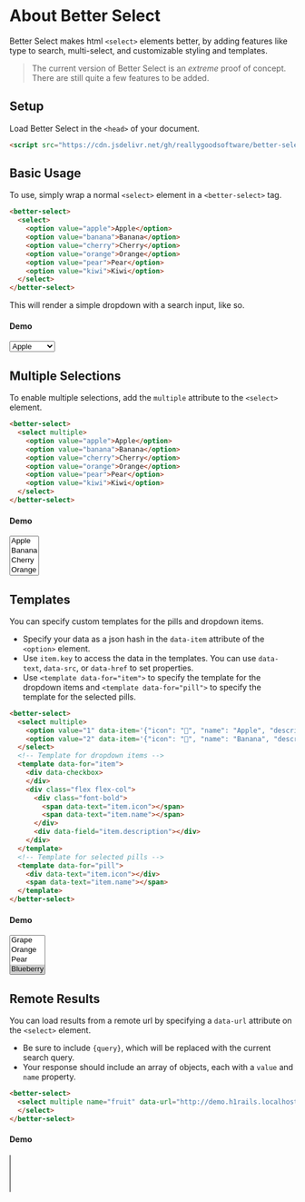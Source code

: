 # About Better Select

Better Select makes html `<select>` elements better, by adding features like type to search, multi-select, and customizable styling and templates.

> The current version of Better Select is an *extreme* proof of concept. There are still quite a few features to be added.

## Setup

Load Better Select in the `<head>` of your document.

```html
<script src="https://cdn.jsdelivr.net/gh/reallygoodsoftware/better-select@0.2.0/betterselect.min.js"></script>
```

## Basic Usage

To use, simply wrap a normal `<select>` element in a `<better-select>` tag.

```html 
<better-select>
  <select>
    <option value="apple">Apple</option>
    <option value="banana">Banana</option>
    <option value="cherry">Cherry</option>
    <option value="orange">Orange</option>
    <option value="pear">Pear</option>
    <option value="kiwi">Kiwi</option>
  </select>
</better-select>
```

This will render a simple dropdown with a search input, like so.

#### Demo

<!-- @include: filename{start-end} -->

<better-select>
  <select name="fruit">
    <option value="apple">Apple</option>
    <option value="banana">Banana</option>
    <option value="cherry">Cherry</option>
    <option value="orange">Orange</option>
    <option value="pear">Pear</option>
    <option value="kiwi">Kiwi</option>
    <option value="mango">Mango</option>
    <option value="apple2">Apple 2</option>
    <option value="banana2">Banana 2</option>
    <option value="cherry2">Cherry 2</option>
    <option value="orange2">Orange 2</option>
    <option value="pear2">Pear 2</option>
    <option value="kiwi2">Kiwi 2</option>
    <option value="mango2">Mango 2</option>
    <option value="apple3">Apple 3</option>
    <option value="banana3">Banana 3</option>
    <option value="cherry3">Cherry 3</option>
    <option value="orange3">Orange 3</option>
    <option value="pear3">Pear 3</option>
    <option value="kiwi3">Kiwi 3</option> 
    <option value="mango3">Mango 3</option>
    <option value="apple4">Apple 4</option>
    <option value="banana4">Banana 4</option>
    <option value="cherry4">Cherry 4</option>
    <option value="orange4">Orange 4</option>
    <option value="pear4">Pear 4</option>
    <option value="kiwi4">Kiwi 4</option>
    <option value="mango4">Mango 4</option>
    <option value="apple5">Apple 5</option>
    <option value="banana5">Banana 5</option>
    <option value="cherry5">Cherry 5</option>
    <option value="orange5">Orange 5</option>
    <option value="pear5">Pear 5</option>
    <option value="kiwi5">Kiwi 5</option> 
    <option value="mango5">Mango 5</option>
    <option value="apple6">Apple 6</option>
    <option value="banana6">Banana 6</option>
    <option value="cherry6">Cherry 6</option>
    <option value="orange6">Orange 6</option>
    <option value="pear6">Pear 6</option>
    <option value="kiwi6">Kiwi 6</option> 
    <option value="mango6">Mango 6</option> 
  </select>
</better-select>

<br/>

## Multiple Selections

To enable multiple selections, add the `multiple` attribute to the `<select>` element.

```html
<better-select>
  <select multiple>
    <option value="apple">Apple</option>
    <option value="banana">Banana</option>
    <option value="cherry">Cherry</option>
    <option value="orange">Orange</option>
    <option value="pear">Pear</option>
    <option value="kiwi">Kiwi</option>
  </select>
</better-select>
```

#### Demo

<better-select>
  <select multiple name="fruit">
    <option value="apple">Apple</option>
    <option value="banana">Banana</option>
    <option value="cherry">Cherry</option>
    <option value="orange">Orange</option>
    <option value="pear">Pear</option>
    <option value="kiwi">Kiwi</option>
  </select>
</better-select>

## Templates 

You can specify custom templates for the pills and dropdown items.

- Specify your data as a json hash in the `data-item` attribute of the `<option>` element.
- Use `item.key` to access the data in the templates. You can use `data-text`, `data-src`, or `data-href` to set properties.
- Use `<template data-for="item">` to specify the template for the dropdown items and `<template data-for="pill">` to specify the template for the selected pills.

```html
<better-select>
  <select multiple>
    <option value="1" data-item='{"icon": "🍎", "name": "Apple", "description": "Fresh red apple", "color": "#ffebee"}'>Apple</option>
    <option value="2" data-item='{"icon": "🍌", "name": "Banana", "description": "Ripe yellow banana", "color": "#fff3e0"}'>Banana</option>
  </select>
  <!-- Template for dropdown items -->
  <template data-for="item">
    <div data-checkbox>
    </div>
    <div class="flex flex-col">
      <div class="font-bold">
        <span data-text="item.icon"></span>
        <span data-text="item.name"></span>
      </div>
      <div data-field="item.description"></div>
    </div>
  </template>
  <!-- Template for selected pills -->
  <template data-for="pill">
    <div data-text="item.icon"></div>
    <span data-text="item.name"></span>
  </template>
</better-select>
```


#### Demo

<div v-pre>
  <better-select>
    <select multiple name="fruit" >
      <option value="1" data-item='{"icon": "🍎", "name": "Apple", "description": "Fresh red apple", "color": "#ffebee"}'>Apple</option>
      <option value="2" data-item='{"icon": "🍌", "name": "Banana", "description": "Ripe yellow banana", "color": "#fff3e0"}'>Banana</option>
      <option value="3" data-item='{"icon": "🍒", "name": "Cherry", "description": "Sweet dark cherries", "color": "#fce4ec"}'>Cherry</option>
      <option value="4" data-item='{"icon": "🍇", "name": "Grape", "description": "Purple wine grapes", "color": "#f3e5f5"}'>Grape</option>
      <option value="5" data-item='{"icon": "🍊", "name": "Orange", "description": "Juicy citrus", "color": "#fff3e0"}'>Orange</option>
      <option value="6" data-item='{"icon": "🍐", "name": "Pear", "description": "Sweet and juicy", "color": "#f1f8e9"}'>Pear</option>
      <option selected value="7" data-item='{"icon": "🫐", "name": "Blueberry", "description": "Wild blueberries", "color": "#e8eaf6"}'>Blueberry</option>
      <option value="8" data-item='{"icon": "🥝", "name": "Kiwi", "description": "Fresh and tangy", "color": "#f9fbe7"}'>Kiwi</option>
    </select>
    <!-- Template for dropdown items -->
    <template data-for="item">
      <div data-checkbox></div>
      <div class="flex flex-col">
        <div class="font-bold">
          <span class="pr-1" data-text="item.icon"></span>
          <span data-text="item.name"></span>
        </div>
        <div class="text-sm text-gray-400" data-text="item.description"></div>
      </div>
    </template>
    <!-- Template for selected pills -->
    <template data-for="pill">
      <div data-text="item.icon"></div>
      <span data-text="item.name"></span>
    </template>
  </better-select>
</div>


## Remote Results 

You can load results from a remote url by specifying a `data-url` attribute on the `<select>` element.

- Be sure to include `{query}`, which will be replaced with the current search query.
- Your response should include an array of objects, each with a `value` and `name` property.

```html
<better-select>
  <select multiple name="fruit" data-url="http://demo.h1rails.localhost/search?query={query}">
  </select>
</better-select>
```

#### Demo

<div v-pre>
  <better-select>
    <select multiple name="fruit" data-url="http://demo.h1rails.localhost/search?query={query}">
    </select>
  </better-select>
</div>


<br/>
<br/>
<br/>
<br/>
<br/>
<br/>
<br/>
<br/>
<br/>
<br/>
<br/>
<br/>
<br/>
<br/>

<script v-pre>

</script>


<style>

</style>